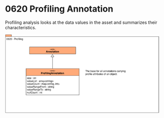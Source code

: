 <!-- SPDX-License-Identifier: CC-BY-4.0 -->
<!-- Copyright Contributors to the ODPi Egeria project. -->

# 0620 Profiling Annotation

Profiling analysis looks at the data values
in the asset and summarizes their characteristics.

![UML](0620-Profiling-Annotation.png)